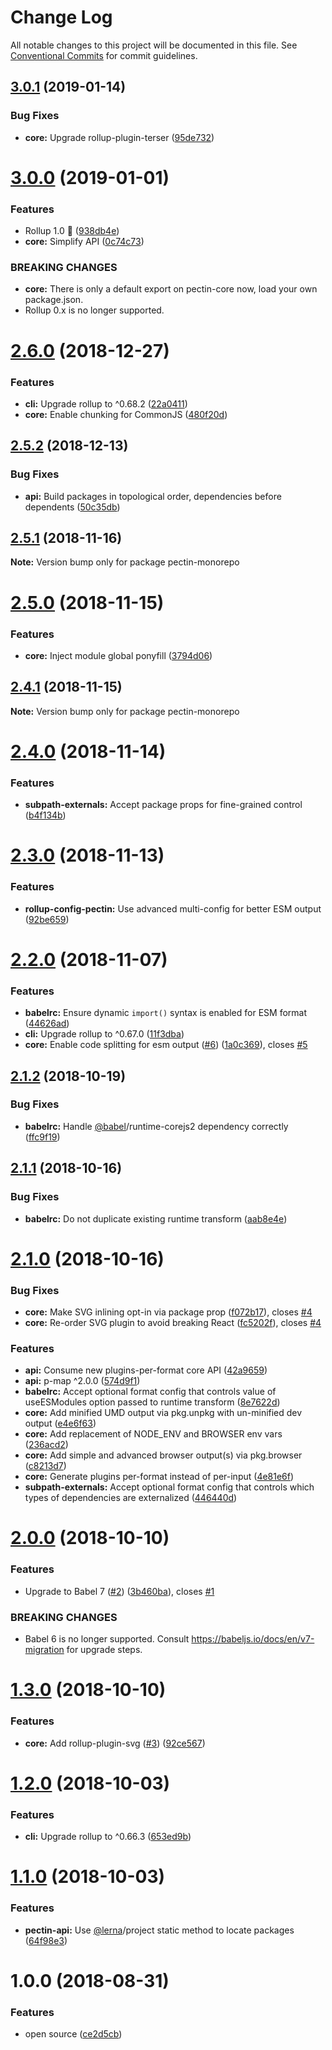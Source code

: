 # Change Log

All notable changes to this project will be documented in this file.
See [Conventional Commits](https://conventionalcommits.org) for commit guidelines.

## [3.0.1](https://github.com/evocateur/pectin/compare/v3.0.0...v3.0.1) (2019-01-14)


### Bug Fixes

* **core:** Upgrade rollup-plugin-terser ([95de732](https://github.com/evocateur/pectin/commit/95de732))





# [3.0.0](https://github.com/evocateur/pectin/compare/v2.6.0...v3.0.0) (2019-01-01)


### Features

* Rollup 1.0 🎉 ([938db4e](https://github.com/evocateur/pectin/commit/938db4e))
* **core:** Simplify API ([0c74c73](https://github.com/evocateur/pectin/commit/0c74c73))


### BREAKING CHANGES

* **core:** There is only a default export on pectin-core now, load your own package.json.
* Rollup 0.x is no longer supported.





# [2.6.0](https://github.com/evocateur/pectin/compare/v2.5.2...v2.6.0) (2018-12-27)


### Features

* **cli:** Upgrade rollup to ^0.68.2 ([22a0411](https://github.com/evocateur/pectin/commit/22a0411))
* **core:** Enable chunking for CommonJS ([480f20d](https://github.com/evocateur/pectin/commit/480f20d))





## [2.5.2](https://github.com/evocateur/pectin/compare/v2.5.1...v2.5.2) (2018-12-13)


### Bug Fixes

* **api:** Build packages in topological order, dependencies before dependents ([50c35db](https://github.com/evocateur/pectin/commit/50c35db))





## [2.5.1](https://github.com/evocateur/pectin/compare/v2.5.0...v2.5.1) (2018-11-16)

**Note:** Version bump only for package pectin-monorepo





# [2.5.0](https://github.com/evocateur/pectin/compare/v2.4.1...v2.5.0) (2018-11-15)


### Features

* **core:** Inject module global ponyfill ([3794d06](https://github.com/evocateur/pectin/commit/3794d06))





## [2.4.1](https://github.com/evocateur/pectin/compare/v2.4.0...v2.4.1) (2018-11-15)

**Note:** Version bump only for package pectin-monorepo





# [2.4.0](https://github.com/evocateur/pectin/compare/v2.3.0...v2.4.0) (2018-11-14)


### Features

* **subpath-externals:** Accept package props for fine-grained control ([b4f134b](https://github.com/evocateur/pectin/commit/b4f134b))





# [2.3.0](https://github.com/evocateur/pectin/compare/v2.2.0...v2.3.0) (2018-11-13)


### Features

* **rollup-config-pectin:** Use advanced multi-config for better ESM output ([92be659](https://github.com/evocateur/pectin/commit/92be659))





# [2.2.0](https://github.com/evocateur/pectin/compare/v2.1.2...v2.2.0) (2018-11-07)


### Features

* **babelrc:** Ensure dynamic `import()` syntax is enabled for ESM format ([44626ad](https://github.com/evocateur/pectin/commit/44626ad))
* **cli:** Upgrade rollup to ^0.67.0 ([11f3dba](https://github.com/evocateur/pectin/commit/11f3dba))
* **core:** Enable code splitting for esm output ([#6](https://github.com/evocateur/pectin/issues/6)) ([1a0c369](https://github.com/evocateur/pectin/commit/1a0c369)), closes [#5](https://github.com/evocateur/pectin/issues/5)





## [2.1.2](https://github.com/evocateur/pectin/compare/v2.1.1...v2.1.2) (2018-10-19)


### Bug Fixes

* **babelrc:** Handle [@babel](https://github.com/babel)/runtime-corejs2 dependency correctly ([ffc9f19](https://github.com/evocateur/pectin/commit/ffc9f19))





## [2.1.1](https://github.com/evocateur/pectin/compare/v2.1.0...v2.1.1) (2018-10-16)


### Bug Fixes

* **babelrc:** Do not duplicate existing runtime transform ([aab8e4e](https://github.com/evocateur/pectin/commit/aab8e4e))





# [2.1.0](https://github.com/evocateur/pectin/compare/v2.0.0...v2.1.0) (2018-10-16)


### Bug Fixes

* **core:** Make SVG inlining opt-in via package prop ([f072b17](https://github.com/evocateur/pectin/commit/f072b17)), closes [#4](https://github.com/evocateur/pectin/issues/4)
* **core:** Re-order SVG plugin to avoid breaking React ([fc5202f](https://github.com/evocateur/pectin/commit/fc5202f)), closes [#4](https://github.com/evocateur/pectin/issues/4)


### Features

* **api:** Consume new plugins-per-format core API ([42a9659](https://github.com/evocateur/pectin/commit/42a9659))
* **api:** p-map ^2.0.0 ([574d9f1](https://github.com/evocateur/pectin/commit/574d9f1))
* **babelrc:** Accept optional format config that controls value of useESModules option passed to runtime transform ([8e7622d](https://github.com/evocateur/pectin/commit/8e7622d))
* **core:** Add minified UMD output via pkg.unpkg with un-minified dev output ([e4e6f63](https://github.com/evocateur/pectin/commit/e4e6f63))
* **core:** Add replacement of NODE_ENV and BROWSER env vars ([236acd2](https://github.com/evocateur/pectin/commit/236acd2))
* **core:** Add simple and advanced browser output(s) via pkg.browser ([c8213d7](https://github.com/evocateur/pectin/commit/c8213d7))
* **core:** Generate plugins per-format instead of per-input ([4e81e6f](https://github.com/evocateur/pectin/commit/4e81e6f))
* **subpath-externals:** Accept optional format config that controls which types of dependencies are externalized ([446440d](https://github.com/evocateur/pectin/commit/446440d))





# [2.0.0](https://github.com/evocateur/pectin/compare/v1.3.0...v2.0.0) (2018-10-10)


### Features

* Upgrade to Babel 7 ([#2](https://github.com/evocateur/pectin/issues/2)) ([3b460ba](https://github.com/evocateur/pectin/commit/3b460ba)), closes [#1](https://github.com/evocateur/pectin/issues/1)


### BREAKING CHANGES

* Babel 6 is no longer supported. Consult https://babeljs.io/docs/en/v7-migration for upgrade steps.





# [1.3.0](https://github.com/evocateur/pectin/compare/v1.2.0...v1.3.0) (2018-10-10)


### Features

* **core:** Add rollup-plugin-svg ([#3](https://github.com/evocateur/pectin/issues/3)) ([92ce567](https://github.com/evocateur/pectin/commit/92ce567))





<a name="1.2.0"></a>
# [1.2.0](https://github.com/evocateur/pectin/compare/v1.1.0...v1.2.0) (2018-10-03)


### Features

* **cli:** Upgrade rollup to ^0.66.3 ([653ed9b](https://github.com/evocateur/pectin/commit/653ed9b))





<a name="1.1.0"></a>
# [1.1.0](https://github.com/evocateur/pectin/compare/v1.0.0...v1.1.0) (2018-10-03)


### Features

* **pectin-api:** Use [@lerna](https://github.com/lerna)/project static method to locate packages ([64f98e3](https://github.com/evocateur/pectin/commit/64f98e3))





<a name="1.0.0"></a>
# 1.0.0 (2018-08-31)


### Features

* open source ([ce2d5cb](https://github.com/evocateur/pectin/commit/ce2d5cb))
